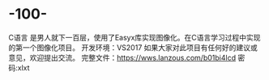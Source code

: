 # -100-
C语言 是男人就下一百层，使用了Easyx库实现图像化。在C语言学习过程中实现的第一个图像化项目。
开发环境：VS2017
如果大家对此项目有任何好的建议或意见，欢迎提出交流。
完整文件：https://wws.lanzous.com/b01bi4lcd
密码:xlxt
